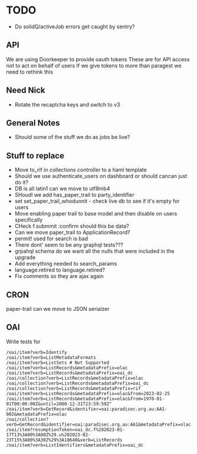 # TODO

* Do solidQ/activeJob errors get caught by sentry?

## API

We are using Doorkeeper to provide oauth tokens
These are for API access not to act on behalf of users
If we give tokens to more than paragest we need to rethink this

## Need Nick

* Rotate the recaptcha keys and switch to v3

## General Notes

* Should some of the stuff we do as jobs be live?

## Stuff to replace

* Move to_rif in collections controller to a haml template
* Should we use authenticate_users on dashboard or should cancan just do it?
* DB is all latin1 can we move to utf8mb4
* SHoudl we add has_paper_trail to party_identifier
* set set_paper_trail_whodunnit - check live db to see if it's empty for users
* Move enabling paper trail to base model and then disable on users specifically
* CHeck f.submmit :confirm should this be data?
* Can we move paper_trail to ApplicationRecord?
* permit! used for search is bad
* There dont' seem to be any graphql tests???
* grpahql schema do we want all the nulls that were included in the upgrade
* Add everything needed to search_params
* language.retired to language.retired?
* Fix comments so they are ajax again

## CRON

paper-trail can we move to JSON serialzer

## OAI

Write tests for

```
/oai/item?verb=Identify
/oai/item?verb=ListMetadataFormats
/oai/item?verb=ListSets # Not Supported
/oai/item?verb=ListRecords&metadataPrefix=olac
/oai/item?verb=ListRecords&metadataPrefix=oai_dc
/oai/collection?verb=ListRecords&metadataPrefix=olac
/oai/collection?verb=ListRecords&metadataPrefix=oai_dc
/oai/collection?verb=ListRecords&metadataPrefix=rif
/oai/item?verb=ListRecords&metadataPrefix=olac&from=2023-02-25
/oai/item?verb=ListRecords&metadataPrefix=olac&from=1970-01-01T00:00:00Z&until=2000-12-31T23:59:59Z"
/oai/item?verb=GetRecord&identifier=oai:paradisec.org.au:AA1-002&metadataPrefix=olac
/oai/collection?verb=GetRecord&identifier=oai:paradisec.org.au:AA1&metadataPrefix=olac
/oai/item?resumptionToken=oai_dc.f%282023-01-17T13%3A00%3A00Z%29.u%282023-02-23T15%3A00%3A30Z%29%3A18640&verb=ListRecords
/oai/item?verb=ListIdentifiers&metadataPrefix=oai_dc
```
